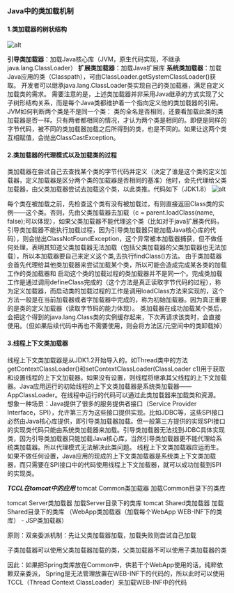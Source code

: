 ### Java中的类加载机制

#### 1.类加载器的树状结构
![alt](http://zelcyan.cn/pic/getpic/ODY= )


**引导类加载器**：加载Java核心库（JVM，原生代码实现，不继承java.lang.ClassLoader）
**扩展类加载器**：加载Java扩展库
**系统类加载器**：加载Java应用的类（Classpath），可由ClassLoader.getSystemClassLoader()获取。
开发者可以继承java.lang.ClassLoader类实现自己的类加载器，满足自定义加载类的需求。
需要注意的是，上述类加载器并非采用Java继承的方式实现了父子树形结构关系，而是每个Java类都维护着一个指向定义他的类加载器的引用。
JVM如何判断两个类是不是同一个类：
类的全名是否相同，还要看加载此类的类加载器是否一样。只有两者都相同的情况，才认为两个类是相同的。即便是同样的字节代码，被不同的类加载器加载之后所得到的类，也是不同的。如果让这两个类互相赋值，会抛出ClassCastException。
#### 2.类加载器的代理模式以及加载类的过程
类加载器在尝试自己去查找某个类的字节代码并定义（决定了谁是这个类的定义加载器，定义加载器是区分两个类的加载器是否相同的基准）他时，会先代理给父类加载器，由父类加载器尝试去加载这个类，以此类推。代码如下（JDK1.8）
![alt](http://zelcyan.cn/pic/getpic/ODc= )

每个类在被加载之前，先检查这个类有没有被加载过，有则直接返回Class类的实例——这个类。否则，先由父类加载器去加载（c = parent.loadClass(name, false);可以体现），如果父类加载器不能代理这个类（比如对于java扩展类代码，引导类加载器不能执行加载过程，因为引导类加载器只能加载Java核心库的代码），则会抛出ClassNotFoundException，这个异常被本加载器捕获，但不做任何处理，表明其知道父类加载器无法加载（包括父类加载器的父类加载器也无法加载），所以本加载器要自己来定义这个类,去执行findClass()方法。
由于类加载器会首先代理给其他类加载器来尝试加载某个类，所以可能会造成完成某各类的加载工作的类加载器和 启动这个类的加载过程的类加载器并不是同一个。完成类加载工作是通过调用defineClass完成的（这个方法是真正读取字节代码的过程），称为定义加载器，而启动类的加载过程的工作是调用loadClass方法来实现的，这个方法一般是在当前加载器或者字加载器中完成的，称为初始加载器。因为真正重要的是类的定义加载器（读取字节码的能力体现）。
类加载器在成功加载某个类后，会把这个得到的java.lang.Class类的实例缓存起来，下次再请求该类时，会直接使用。（但如果后续代码中再也不需要使用，则会将方法区/元空间中的类卸载掉）

#### 3.线程上下文类加载器
线程上下文类加载器是从JDK1.2开始导入的。如Thread类中的方法getContextClassLoader()和setContextClassLoader(ClassLoader c1)用于获取和设置线程的上下文加载器。如果没有设置，则线程将继承其父线程的上下文加载器。Java应用运行的初始线程的上下文类加载器是系统类加载器——AppClassLoader。在线程中运行的代码可以通过此类加载器来加载类和资源。
想象一种场景：Java提供了很多的服务提供者接口（Service Provider Interface，SPI），允许第三方为这些接口提供实现。比如JDBC等，这些SPI接口必然由Java核心库提供，即引导类加载器加载。但一般第三方提供的实现SPI接口的实现类代码只能由系统类加载器来加载。引导类加载器无法找到JDBC具体实现类，因为引导类加载器只能加载Java核心库，当然引导类加载器更不能代理给系统类加载器。所以代理模式无法解决此类问题。
线程上下文类加载器应运而生。如果不做任何设置，Java应用的现成的上下文类加载器是系统类上下文类加载器，而只需要在SPI接口中的代码使用线程上下文加载器，就可以成功加载到SPI的实现类。


***TCCL在tomcat中的应用***
tomcat Common类加载器 加载Common目录下的类库

tomcat Server类加载器 加载Server目录下的类库
tomcat Shared类加载器 加载Shared目录下的类库
（WebApp类加载器（加载每个WebApp WEB-INF下的类库） - JSP类加载器）

原则：双亲委派机制：先让父类加载器加载，加载失败则尝试自己加载

子类加载器可以使用父类加载器加载的类，父类加载器不可以使用子类加载器的类

因此：如果把Spring类库放在Common中，供若干个WebApp使用的话，纯粹依赖双亲委派，
Spring是无法管理放置在WEB-INF下的代码的，所以此时可以使用TCCL（Thread Context ClassLoader）来加载WEB-INF中的代码

